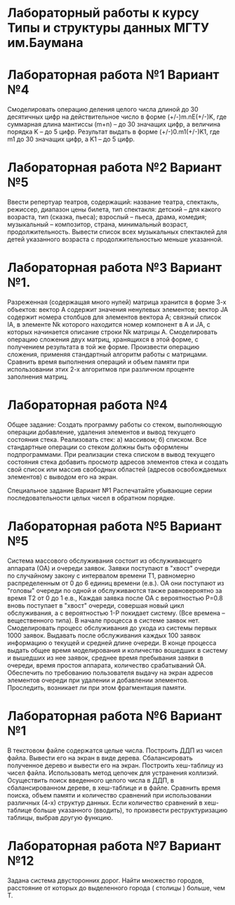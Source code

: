 # Лабораторный работы к курсу Типы и структуры данных МГТУ им.Баумана

# Лабораторная работа №1 Вариант №4

Смоделировать операцию деления целого числа длиной 
до 30 десятичных цифр на действительное число в форме (+/-)m.nE(+/-)K, 
где суммарная длина мантисcы (m+n) – до 30 значащих цифр, 
а величина порядка K – до 5 цифр. Результат выдать в форме (+/-)0.m1(+/-)K1, 
где m1 до 30 значащих цифр, а K1 – до 5 цифр.

# Лабораторная работа №2 Вариант №5

Ввести репертуар театров, содержащий: название театра, спектакль, режиссер, диапазон цены билета, 
тип спектакля: детский – для какого возраста, тип (сказка, пьеса); взрослый – пьеса, драма, комедия; 
музыкальный – композитор, страна, минимальный возраст, продолжительность. Вывести список всех музыкальных 
спектаклей для детей указанного возраста с продолжительностью меньше указанной.

# Лабораторная работа №3 Вариант №1.
Разреженная (содержащая много нулей) матрица хранится в форме 3-х объектов:
вектор A содержит значения ненулевых элементов;
вектор JA содержит номера столбцов для элементов вектора A;
связный список IA, в элементе Nk которого находится номер компонент в A и JA, с которых начинается описание строки Nk матрицы A.
Смоделировать операцию сложения двух матриц, хранящихся в этой форме, с получением результата в той же форме.
Произвести операцию сложения, применяя стандартный алгоритм работы с матрицами.
Сравнить время выполнения операций и объем памяти при использовании этих 2-х алгоритмов при различном проценте заполнения матриц.

# Лабораторная работа №4

Общее задание:
Создать программу работы со стеком, выполняющую операции добавление, удаления элементов и вывод текущего состояния стека. Реализовать стек: а) массивом; б) списком. Все стандартные операции со стеком должны быть оформлены подпрограммами. При реализации стека списком в вывод текущего состояния стека добавить просмотр адресов элементов стека и создать свой список или массив свободных областей (адресов освобождаемых элементов) с выводом его на экран.

Специальное задание Вариант №1
Распечатайте убывающие серии последовательности целых чисел в обратном порядке.

# Лабораторная работа №5 Вариант №5
Система массового обслуживания состоит из обслуживающего аппарата (ОА) и очереди заявок.
Заявки поступают в "хвост" очереди по случайному закону с интервалом времени Т1, равномерно распределенным от 0 до 6 единиц времени (е.в.). ОА они поступают из "головы" очереди по одной и обслуживаются также равновероятно за время Т2 от 0 до 1 е.в., Каждая заявка после ОА с вероятностью Р=0.8 вновь поступает в "хвост" очереди, совершая новый цикл обслуживания, а с вероятностью 1-Р покидает систему. (Все времена – вещественного типа). В начале процесса в системе заявок нет. 
Смоделировать процесс обслуживания до ухода из системы первых 1000 заявок. Выдавать после обслуживания каждых 100 заявок информацию о текущей и средней длине очереди. В конце процесса выдать общее время моделирования и количество вошедших в систему и вышедших из нее заявок, среднее время пребывания заявки в очереди, время простоя аппарата, количество срабатываний ОА. Обеспечить по требованию пользователя выдачу на экран адресов элементов очереди при удалении и добавлении элементов. Проследить, возникает ли при этом фрагментация памяти.


# Лабораторная работа №6 Вариант №1

В текстовом файле содержатся целые числа. Построить ДДП из чисел файла. 
Вывести его на экран в виде дерева. Сбалансировать полученное дерево 
и вывести его на экран. Построить хеш-таблицу из чисел файла. 
Использовать метод цепочек для устранения коллизий. 
Осуществить поиск введенного целого числа в ДДП, в сбалансированном дереве, в хеш-таблице и в файле. 
Сравнить время поиска, объем памяти и количество сравнений при использовании различных (4-х) структур данных. 
Если количество сравнений в хеш-таблице больше указанного (вводить), то произвести реструктуризацию таблицы, выбрав другую функцию.


# Лабораторная работа №7 Вариант №12
Задана система двусторонних дорог. Найти множество городов, расстояние от которых до выделенного города ( столицы ) больше, чем Т.



